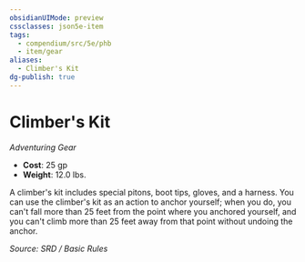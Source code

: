 ```yaml
---
obsidianUIMode: preview
cssclasses: json5e-item
tags:
  - compendium/src/5e/phb
  - item/gear
aliases:
  - Climber's Kit
dg-publish: true
---
```

# Climber's Kit
*Adventuring Gear*  

- **Cost**: 25 gp
- **Weight**: 12.0 lbs.

A climber's kit includes special pitons, boot tips, gloves, and a harness. You can use the climber's kit as an action to anchor yourself; when you do, you can't fall more than 25 feet from the point where you anchored yourself, and you can't climb more than 25 feet away from that point without undoing the anchor.

*Source: SRD / Basic Rules*
